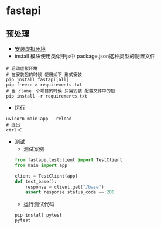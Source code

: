 # fastapi

## 预处理
- [安装虚拟环境](https://gitee.com/mathchan/zvision-work/blob/master/2020-11/python.md)
- install 模块使用类似于js中 package.json这种类型的配置文件

```shell
# 启动虚拟环境
# 在安装包的时候 使用如下 形式安装
pip install fastapi[all] 
pip freeze > requirements.txt
# 当 clone一个项目的时候 只需安装 配置文件中的包
pip install -r requirements.txt
```

- 运行
```shell
uvicorn main:app --reload
# 退出
ctrl+C
```

- 测试
	- 测试案例
	```python
	from fastapi.testclient import TestClient
	from main import app
	
	client = TestClient(app)
	def test_base():
		response = client.get("/base")
		assert response.status_code == 200
	```
	- 运行测试代码
	```shell
	pip install pytest
	pytest
	```

